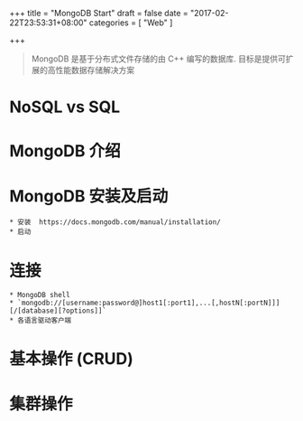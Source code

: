 +++
title = "MongoDB Start"
draft = false
date = "2017-02-22T23:53:31+08:00"
categories = [ "Web" ]

+++

> MongoDB 是基于分布式文件存储的由 C++ 编写的数据库. 目标是提供可扩展的高性能数据存储解决方案

# NoSQL vs SQL

# MongoDB 介绍

# MongoDB 安装及启动

    * 安装  https://docs.mongodb.com/manual/installation/
    * 启动

# 连接

    * MongoDB shell
    * `mongodb://[username:password@]host1[:port1],...[,hostN[:portN]]][/[database][?options]]`
    * 各语言驱动客户端

# 基本操作 (CRUD)

# 集群操作
